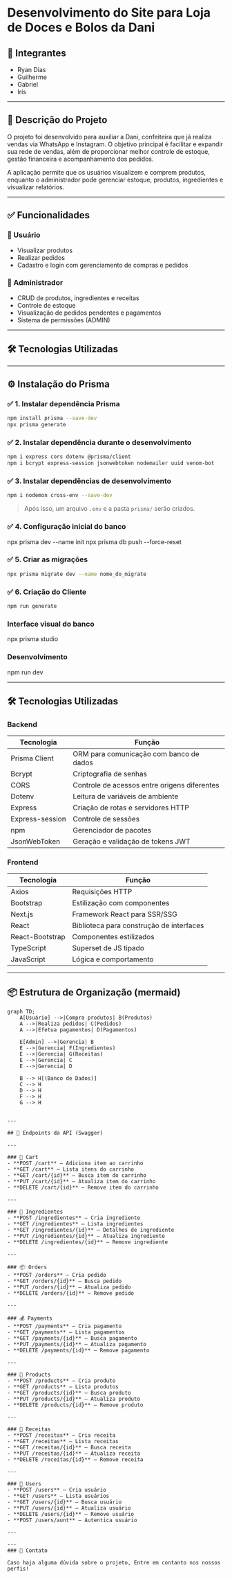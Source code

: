 # Desenvolvimento do Site para Loja de Doces e Bolos da Dani

## 👥 Integrantes
- Ryan Dias
- Guilherme
- Gabriel
- Irís

---

## 📝 Descrição do Projeto
O projeto foi desenvolvido para auxiliar a Dani, confeiteira que já realiza vendas via WhatsApp e Instagram. O objetivo principal é facilitar e expandir sua rede de vendas, além de proporcionar melhor controle de estoque, gestão financeira e acompanhamento dos pedidos.

A aplicação permite que os usuários visualizem e comprem produtos, enquanto o administrador pode gerenciar estoque, produtos, ingredientes e visualizar relatórios.

---

## ✅ Funcionalidades

### 👤 Usuário
- Visualizar produtos
- Realizar pedidos
- Cadastro e login com gerenciamento de compras e pedidos

### 🔐 Administrador
- CRUD de produtos, ingredientes e receitas
- Controle de estoque
- Visualização de pedidos pendentes e pagamentos
- Sistema de permissões (ADMIN)

---

## 🛠 Tecnologias Utilizadas

---

## ⚙️ Instalação do Prisma

### ✅ 1. Instalar dependência Prisma
```bash
npm install prisma --save-dev
npx prisma generate
```

### ✅ 2. Instalar dependência durante o desenvolvimento
```bash
npm i express cors dotenv @prisma/client
npm i bcrypt express-session jsonwebtoken nodemailer uuid venom-bot
```

### ✅ 3. Instalar dependências de desenvolvimento
```bash
npm i nodemon cross-env --save-dev
```
> Após isso, um arquivo `.env` e a pasta `prisma/` serão criados.

### ✅ 4. Configuração inicial do banco
npx prisma dev --name init
npx prisma db push --force-reset

### ✅ 5. Criar as migrações
```bash
npx prisma migrate dev --name nome_do_migrate
```
### ✅ 6. Criação do Cliente
```bash
npm run generate
```
### Interface visual do banco
npx prisma studio

### Desenvolvimento
npm run dev

---

## 🛠 Tecnologias Utilizadas

### Backend
| Tecnologia | Função |
|------------|--------|
| Prisma Client | ORM para comunicação com banco de dados |
| Bcrypt | Criptografia de senhas |
| CORS | Controle de acessos entre origens diferentes |
| Dotenv | Leitura de variáveis de ambiente |
| Express | Criação de rotas e servidores HTTP |
| Express-session | Controle de sessões |
| npm | Gerenciador de pacotes |
| JsonWebToken | Geração e validação de tokens JWT |

### Frontend
| Tecnologia | Função |
|------------|--------|
| Axios | Requisições HTTP |
| Bootstrap | Estilização com componentes |
| Next.js | Framework React para SSR/SSG |
| React | Biblioteca para construção de interfaces |
| React-Bootstrap | Componentes estilizados |
| TypeScript | Superset de JS tipado |
| JavaScript | Lógica e comportamento |

---

## 📦 Estrutura de Organização (mermaid)
```mermaid
graph TD;
    A[Usuário] -->|Compra produtos| B(Produtos)
    A -->|Realiza pedidos| C(Pedidos)
    A -->|Efetua pagamentos| D(Pagamentos)

    E[Admin] -->|Gerencia| B
    E -->|Gerencia| F(Ingredientes)
    E -->|Gerencia| G(Receitas)
    E -->|Gerencia| C
    E -->|Gerencia| D

    B --> H[(Banco de Dados)]
    C --> H
    D --> H
    F --> H
    G --> H
```
```

---

## 🚚 Endpoints da API (Swagger)

---

### 🛒 Cart
- **POST /cart** — Adiciona item ao carrinho
- **GET /cart** — Lista itens do carrinho
- **GET /cart/{id}** — Busca item do carrinho
- **PUT /cart/{id}** — Atualiza item do carrinho
- **DELETE /cart/{id}** — Remove item do carrinho

---

### 🧂 Ingredientes
- **POST /ingredientes** — Cria ingrediente
- **GET /ingredientes** — Lista ingredientes
- **GET /ingredientes/{id}** — Detalhes de ingrediente
- **PUT /ingredientes/{id}** — Atualiza ingrediente
- **DELETE /ingredientes/{id}** — Remove ingrediente

---

### 📦 Orders
- **POST /orders** — Cria pedido
- **GET /orders/{id}** — Busca pedido
- **PUT /orders/{id}** — Atualiza pedido
- **DELETE /orders/{id}** — Remove pedido

---

### 💰 Payments
- **POST /payments** — Cria pagamento
- **GET /payments** — Lista pagamentos
- **GET /payments/{id}** — Busca pagamento
- **PUT /payments/{id}** — Atualiza pagamento
- **DELETE /payments/{id}** — Remove pagamento

---

### 🎂 Products
- **POST /products** — Cria produto
- **GET /products** — Lista produtos
- **GET /products/{id}** — Busca produto
- **PUT /products/{id}** — Atualiza produto
- **DELETE /products/{id}** — Remove produto

---

### 📘 Receitas
- **POST /receitas** — Cria receita
- **GET /receitas** — Lista receitas
- **GET /receitas/{id}** — Busca receita
- **PUT /receitas/{id}** — Atualiza receita
- **DELETE /receitas/{id}** — Remove receita

---

### 👤 Users
- **POST /users** — Cria usuário
- **GET /users** — Lista usuários
- **GET /users/{id}** — Busca usuário
- **PUT /users/{id}** — Atualiza usuário
- **DELETE /users/{id}** — Remove usuário
- **POST /users/aunt** — Autentica usuário

---

---
### 🧰 Contato

Caso haja alguma dúvida sobre o projeto, Entre em contanto nos nossos perfis!